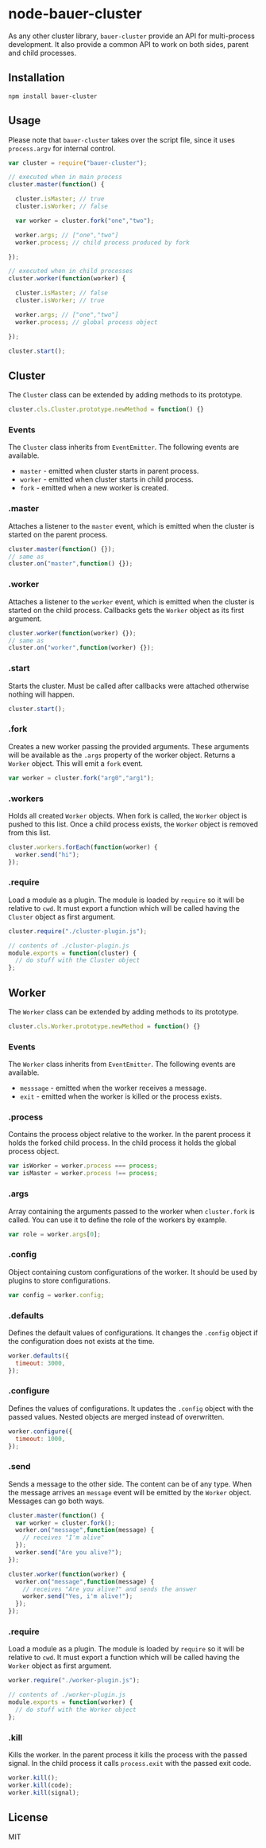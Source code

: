 node-bauer-cluster
================

As any other cluster library, ```bauer-cluster``` provide an API for multi-process development. It also provide a common API to work on both sides, parent and child processes.

## Installation

```
npm install bauer-cluster
```

## Usage

Please note that ```bauer-cluster``` takes over the script file, since it uses ```process.argv``` for internal control.

```js
var cluster = require("bauer-cluster");

// executed when in main process
cluster.master(function() {

  cluster.isMaster; // true
  cluster.isWorker; // false

  var worker = cluster.fork("one","two");

  worker.args; // ["one","two"]
  worker.process; // child process produced by fork

});

// executed when in child processes
cluster.worker(function(worker) {

  cluster.isMaster; // false
  cluster.isWorker; // true

  worker.args; // ["one","two"]
  worker.process; // global process object

});

cluster.start();
```

## Cluster

The `Cluster` class can be extended by adding methods to its prototype.

```js
cluster.cls.Cluster.prototype.newMethod = function() {}
```

### Events

The `Cluster` class inherits from `EventEmitter`. The following events are available.

 * `master` - emitted when cluster starts in parent process.
 * `worker` - emitted when cluster starts in child process.
 * `fork` - emitted when a new worker is created.

### .master

Attaches a listener to the ```master``` event, which is emitted when the cluster is started on the parent process.

```js
cluster.master(function() {});
// same as
cluster.on("master",function() {});
```

### .worker

Attaches a listener to the ```worker``` event, which is emitted when the cluster is started on the child process. Callbacks gets the ```Worker``` object as its first argument.

```js
cluster.worker(function(worker) {});
// same as
cluster.on("worker",function(worker) {});
```

### .start

Starts the cluster. Must be called after callbacks were attached otherwise nothing will happen.

```js
cluster.start();
```

### .fork

Creates a new worker passing the provided arguments. These arguments will be available as the ```.args``` property of the worker object. Returns a ```Worker``` object. This will emit a ```fork``` event.

```js
var worker = cluster.fork("arg0","arg1");
```

### .workers

Holds all created `Worker` objects. When fork is called, the `Worker` object is pushed to this list. Once a child process exists, the `Worker` object is removed from this list.

```js
cluster.workers.forEach(function(worker) {
  worker.send("hi");
});
```

### .require

Load a module as a plugin. The module is loaded by ```require``` so it will be relative to ```cwd```. It must export a function which will be called having the ```Cluster``` object as first argument.

```js
cluster.require("./cluster-plugin.js");
```

```js
// contents of ./cluster-plugin.js
module.exports = function(cluster) {
  // do stuff with the Cluster object
};
```


## Worker

The `Worker` class can be extended by adding methods to its prototype.

```js
cluster.cls.Worker.prototype.newMethod = function() {}
```

### Events

The `Worker` class inherits from `EventEmitter`. The following events are available.

 * `messsage` - emitted when the worker receives a message.
 * `exit` - emitted when the worker is killed or the process exists.

### .process

Contains the process object relative to the worker. In the parent process it holds the forked child process. In the child process it holds the global process object.

```js
var isWorker = worker.process === process;
var isMaster = worker.process !== process;
```

### .args

Array containing the arguments passed to the worker when ```cluster.fork``` is called. You can use it to define the role of the workers by example.

```js
var role = worker.args[0];
```

### .config

Object containing custom configurations of the worker. It should be used by plugins to store  configurations.

```js
var config = worker.config;
```

### .defaults

Defines the default values of configurations. It changes the `.config` object if the configuration does not exists at the time.

```js
worker.defaults({
  timeout: 3000,
});
```

### .configure

Defines the values of configurations. It updates the `.config` object with the passed values. Nested objects are merged instead of overwritten.

```js
worker.configure({
  timeout: 1000,
});
```

### .send

Sends a message to the other side. The content can be of any type. When the message arrives an ```message``` event will be emitted by the ```Worker``` object. Messages can go both ways.

```js
cluster.master(function() {
  var worker = cluster.fork();
  worker.on("message",function(message) {
    // receives "I'm alive"
  });
  worker.send("Are you alive?");
});

cluster.worker(function(worker) {
  worker.on("message",function(message) {
    // receives "Are you alive?" and sends the answer
    worker.send("Yes, i'm alive!");
  });
});
```

### .require

Load a module as a plugin. The module is loaded by ```require``` so it will be relative to ```cwd```. It must export a function which will be called having the ```Worker``` object as first argument.

```js
worker.require("./worker-plugin.js");
```

```js
// contents of ./worker-plugin.js
module.exports = function(worker) {
  // do stuff with the Worker object
};
```

### .kill

Kills the worker. In the parent process it kills the process with the passed signal. In the child process it calls ```process.exit``` with the passed exit code.

```js
worker.kill();
worker.kill(code);
worker.kill(signal);
```

## License

MIT
